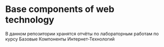 # Base components of web technology

В данном репозитории хранятся отчёты по лабораторным работам по курсу Базовые Компоненты Интернет-Технологий
